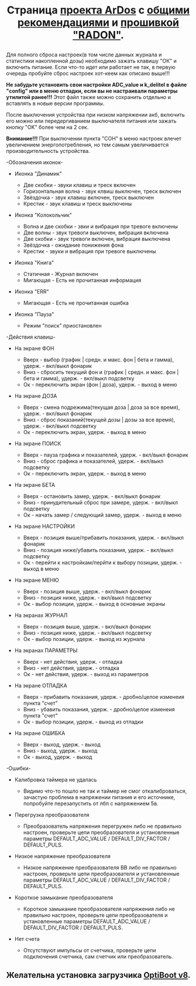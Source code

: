 # <p align="center">Страница [проекта ArDos](http://arduino.ru/forum/proekty/delaem-dozimetr) с [общими рекомендациями](http://arduino.ru/forum/proekty/delaem-dozimetr#comment-263653) и [прошивкой "RADON"](http://arduino.ru/forum/proekty/delaem-dozimetr?page=84#comment-526157).</p> 

Для полного сброса настроек(в том числе данных журнала и статистики накопленной дозы) необходимо зажать клавишу "ОК" и включить питание.
Если что-то идет или работает не так, в первую очередь пробуйте сброс настроек хот-кеем как описано выше!!!

  <b>Не забудьте установить свои настройки ADC_value и k_delitel в файле "config" или в меню отладки, если вы не настраивали параметры утилитой ранее!!!</b> Этот файл также можно сохранить отдельно и вставлять в новые версии программы.

  После выключения устройства при низком напряжении акб, включить его можно или передергиванием выключателя питания или зажать кнопку "OK" более чем на 2 сек.

<b>Внимание!!!</b> При выключении пункта "СОН" в меню настроек влечет увеличением энергопотребления, но тем самым увеличивается производительность устройства.

   -Обозначения иконок-

  - Иконка "Динамик"
      - Две скобки - звуки клавиш и треск включен
      - Горизонтальная волна - звук клвиш выключен, треск включен
      - Звёздочка - звук клавиш включен, треск выключен
      - Крестик - звук клавиш и треск выключены

  - Иконка "Колокольчик"
      - Волна и две скобки - звки и вибрация при тревоге включены
      - Две волны - звук тревоги выключен, вибрация включена
      - Две скобки - звук тревоги включен, вибрация выключена
      - Звёздочка - ожидание понижения фона
      - Крестик - звуки и вибрация при тревоге выключены
      
  - Иконка "Книга"
      - Статичная - Журнал включен
      - Мигающая - Есть не прочитанная информация

  - Иконка "ERR"
     -  Мигающая - Есть не прочитанная ошибка

  - Иконка "Пауза"
     -  Режим "поиск" приостановлен
  
  -Действия клавиш-

  - На экране ФОН
      - Вверх - выбор (график | средн. и макс. фон | бета и гамма), удерж. - вкл/выкл фонарик
      - Вниз - сбросить текущий фон и (график | средн. и макс. фон | бета и гамма), удерж. - вкл/выкл подсветку
      - Ок - переключить экран (фон | доза), удерж. - выход в меню

  - На экране ДОЗА
      - Вверх - смена подрежима(текущая доза | доза за все время), удерж. - вкл/выкл фонарик
      - Вниз - сброс показаний(текущей дозы | дозы за все время), удерж. - вкл/выкл подсветку
      - Ок - переключить экран, удерж. - выход в меню

  - На экране ПОИСК
      - Вверх - пауза графика и показателей, удерж. - вкл/выкл фонарик
      - Вниз - сброс графика и показателей, удерж. - вкл/выкл подсветку
      - Ок - переключить экран, удерж. - выход в меню

  - На экране БЕТА
      - Вверх - остановить замер, удерж. - вкл/выкл фонарик
      - Вниз - принудительный сброс при замере, удерж. - вкл/выкл подсветку
      - Ок - начать замер / следующий замер, удерж. - выход в меню

  - На экране НАСТРОЙКИ
      - Вверх - позиция выше/прибавить показания, удерж. - вкл/выкл фонарик
      - Вниз - позиция ниже/убавить показания, удерж. - вкл/выкл подсветку
      - Ок - перейти к настройкам/перйти к выбору позиции, удерж. - выход в меню

   - На экране МЕНЮ
      - Вверх - позиция выше, удерж. - вкл/выкл фонарик
      - Вниз - позиция ниже, удерж. - вкл/выкл подсветку
      - Ок - выбор позиции, удерж. - выход в основные экраны
      
  - На экранах ЖУРНАЛ
      - Вверх - позиция выше, удерж. - вкл/выкл фонарик
      - Вниз - позиция ниже, удерж. - вкл/выкл подсветку
      - Ок - выбор позиции, удерж. - выход из журнала

  - На экранах ПАРАМЕТРЫ
      - Вверх - нет действия, удерж. - отладка
      - Вниз - нет действия, удерж. - отладка
      - Ок - нет действия, удерж. - выход из параметров

  - На экране ОТЛАДКА
      - Вверх - прибавить показания, удерж. - дробно/целое изменеия пункта "счет"
      - Вниз - убавить показания, удерж. - дробно/целое изменеия пункта "счет"
      - Ок - выбор позиции, удерж. - выход из отладки

  - На экране ОШИБКА
      - Вверх - выход, удерж. - выход
      - Вниз - выход, удерж. - выход
      - Ок - выход, удерж. - выход

  -Ошибки-

  - Калибровка таймера не удалась
      - Видимо что-то пошло не так и таймер не смог откалиброваться, зачастую проблема в напряжении питания и его источнике, попробуйте перезапустить от лбп с напряжением 5в.

  - Перегрузка преобразователя
      - Преобразователь напряжения перегружен либо не правильно настроен, проверьте цепи преобразователя и установленные параметры DEFAULT_ADC_VALUE / DEFAULT_DIV_FACTOR / DEFAULT_PULS.
      
  - Низкое напряжение преобразователя
      - Низкое напряжение преобразователя ВВ либо не правильно настроен, проверьте цепи преобразователя и установленные параметры DEFAULT_ADC_VALUE / DEFAULT_DIV_FACTOR / DEFAULT_PULS.

  - Короткое замыкание преобразователя
      - Короткое замыкание преобразователя напряжения либо не правильно настроен, проверьте цепи преобразователя и установленные параметры DEFAULT_ADC_VALUE / DEFAULT_DIV_FACTOR / DEFAULT_PULS.

  - Нет счета
      - Отсутствуют импульсы от счетчика, проверьте цепи подключения счетчика, сам счетчик или преобразователь.
  
  ## <p align="center">Желательна установка загрузчика [OptiBoot v8](https://github.com/Optiboot/optiboot).</p>

  
 <p align="center">
  <img src="http://arduino.ru/sites/default/files/u52103/3_6_1_mid.jpg" alt=""/>
</p>
